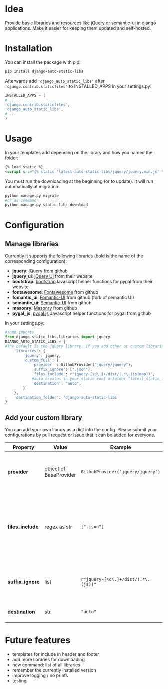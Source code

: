 # Idea

Provide basic libraries and resources like jQuery or semantic-ui in django applications. Make it easier for keeping them updated and self-hosted. 

# Installation

You can install the package with pip:

```bash
pip install django-auto-static-libs
```

Afterwards add `'django_auto_static_libs'` after `'django.contrib.staticfiles'` to INSTALLED_APPS in
your settings.py:

```python
INSTALLED_APPS = (
# ...
'django.contrib.staticfiles',
'django_auto_static_libs',
# ...
)
```

# Usage

In your templates add depending on the library and how you named the folder:
```html
{% load static %}
<script src="{% static 'latest-auto-static-libs/jquery/jquery.min.js' %}" type="text/javascript"></script>
```

You must run the downloading at the beginning (or to update). It will run automatically at migration:
```python
python manage.py migrate
#or as command
python manage.py static-libs-download
```

# Configuration

## Manage libraries
Currently it supports the following libraries (bold is the name of the corresponding configuration):

* **jquery**: jQuery from github
* **jquery_ui**: [jQuery UI](https://jqueryui.com/) from their website
* **bootstrap**: [bootstrap](https://getbootstrap.com)Javascript helper functions for pygal from their website
* **fontawesome**: [Fontawesome](https://fontawesome.com) from github
* **fomantic_ui**: [Fomantic-UI](https://fomantic-ui.com/) from github (fork of semantic UI)
* **semantic_ui**: [Semantic-UI](https://semantic-ui.com/) from github
* **masonry**: [Masonry](https://masonry.desandro.com/) from github
* **pygal_js**: [pygal.js](https://github.com/Kozea/pygal.js/) Javascript helper functions for pygal from github


In your settings.py:
```python
#some imports
from django_static_libs.libraries import jquery
DJANGO_AUTO_STATIC_LIBS = {
#The default is the jquery library. If you add other or custom libraries it will replace the default. it need always to be a dict, the key represents your folder and will be needed for the static import
    'libraries': {
        'jquery': jquery,
        'custom_full': {
            'provider' : GithubProvider("jquery/jquery"),
            'suffix_ignore': [".json"],
            'files_include': r"jquery-[\d\.]+/dist/(.*\.(js|map))",
            #auto creates in your static root a folder "latest_static_libs". If you change this default path be careful in the templates
            'destination': "auto",
        }
    },
    'destination_folder': 'django-auto-static-libs'
}
```
## Add your custom library

You can add your own library as a dict into the config. Please submit your configurations by pull request or issue that it can be added for everyone.

| Property          | Value                  | Example                                 | Description                                                                                                      |
|-------------------|------------------------|-----------------------------------------|------------------------------------------------------------------------------------------------------------------|
| **provider**      | object of BaseProvider | ```GithubProvider("jquery/jquery")```   | Take github class as example, it gives access to the files                                                       |
| **files_include** | regex as str           | ```[".json"]```                         | regex to include file or dir when extracting / downloading (the first matching group defines the path of folder) |
| **suffix_ignore** | list                   | ```r"jquery-[\d\.]+/dist/(.*\.(js))"``` | list of suffixes to exclude when extracting / downloading                                                        |
| **destination**   | str                    | ```"auto"```                            | Future releases to define path                                                                                   |


# Future features

* templates for include in header and footer
* add more libraries for downloading
* new command: list of all libraries
* remember the currently installed version
* improve logging / no prints
* testing